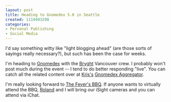 ```yaml
--- 
layout: post
title: Heading to Gnomedex 5.0 in Seattle
created: 1119403298
categories: 
- Personal Publishing
- Social Media
---
```

I'd say something witty like "light blogging ahead" (are those sorts of sayings really necessary?), but such has been the case for weeks.

I'm heading to <a href="http://www.gnomedex.com">Gnomedex</a> with the <a href="http://www.bryght.com">Bryght</a> Vancouver crew. I probably won't post much during the event -- I tend to do better responding "live". You can catch all the related content over at <a href="http://www.kriskrug.com">Kris's</a> <a href="http://www.eventblogging.com/aggregator/gnomedex">Gnomedex Aggregator</a>.

I'm really looking forward to <a href="http://www.commoncraft.com/archives/001095.html">The Fever's BBQ</a>. If anyone wants to virtually attend the BBQ, <a href="http://www.rolandtanglao.com">Roland</a> and I will bring our iSight cameras and you can attend via iChat.
